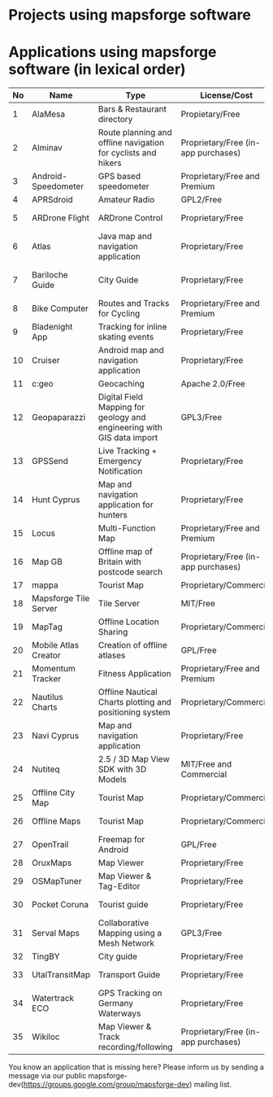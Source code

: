# Projects using mapsforge software

# Applications using mapsforge software (in lexical order)

|**No**|**Name**|**Type**|**License/Cost**|**Sources**|**URL**|
|------|--------|--------|----------------|-----------|-------|
| 1 | AlaMesa | Bars & Restaurant directory | Propietary/Free | Closed | http://www.alamesacuba.com/en/products/apps/ |
| 2 | Alminav | Route planning and offline navigation for cyclists and hikers | Proprietary/Free (in-app purchases) | Closed | http://wiki.openstreetmap.org/wiki/Alminav |
| 3 | Android-Speedometer | GPS based speedometer | Proprietary/Free and Premium | Closed | https://play.google.com/store/apps/details?id=de.meditgbr.android.tacho |
| 4 | APRSdroid | Amateur Radio | GPL2/Free | Open | http://aprsdroid.org/ |
| 5 | ARDrone Flight | ARDrone Control | Proprietary/Free | Closed | https://play.google.com/store/apps/details?id=meavydev.ARDrone |
| 6 | Atlas | Java map and navigation application | Proprietary/Free | Closed | http://wiki.openstreetmap.org/wiki/Atlas_(navigation_application) |
| 7 | Bariloche Guide | City Guide | Proprietary/Free | Closed | https://play.google.com/store/apps/details?id=com.animus.guideapp https://itunes.apple.com/us/app/guia-bariloche/id900219349 |
| 8 | Bike Computer | Routes and Tracks for Cycling | Proprietary/Free and Premium | Closed | https://play.google.com/store/apps/details?id=de.rooehler.bikecomputer |
| 9 | Bladenight App | Tracking for inline skating events | Proprietary/Free | Closed | https://play.google.com/store/apps/details?id=fr.ocroquette.bladenight |
| 10 | Cruiser | Android map and navigation application | Proprietary/Free | Closed | http://wiki.openstreetmap.org/wiki/Cruiser |
| 11 | c:geo | Geocaching | Apache 2.0/Free | Open | https://github.com/cgeo/ |
| 12 | Geopaparazzi| Digital Field Mapping for geology and engineering with GIS data import | GPL3/Free | Open | http://www.geopaparazzi.eu |
| 13 | GPSSend | Live Tracking + Emergency Notification | Proprietary/Free | Closed | https://play.google.com/store/apps/details?id=com.tinkerpete.gps |
| 14 | Hunt Cyprus | Map and navigation application for hunters | Proprietary/Free | Closed | https://play.google.com/store/apps/details?id=gr.talent.cyprusHunt |
| 15 | Locus | Multi-Function Map | Proprietary/Free and Premium | Closed | http://www.locusmap.eu/ |
| 16 | Map GB | Offline map of Britain with postcode search | Proprietary/Free (in-app purchases) | Closed | https://play.google.com/store/apps/details?id=com.mapgb |
| 17 | mappa | Tourist Map | Proprietary/Commercial | Closed | http://mynativeguide.com/ |
| 18 | Mapsforge Tile Server | Tile Server | MIT/Free | Open | https://github.com/develar/mapsforge-tile-server |
| 19 | MapTag | Offline Location Sharing | Proprietary/Commercial | Closed | http://www.rockethub.com/projects/9335-maptag |
| 20 | Mobile Atlas Creator | Creation of offline atlases | GPL/Free | Open | http://mobac.sourceforge.net/ |
| 21 | Momentum Tracker | Fitness Application | Proprietary/Free and Premium | Closed | https://play.google.com/store/apps/details?id=com.momentum_tracker.android |
| 22 | Nautilus Charts | Offline Nautical Charts plotting and positioning system | Proprietary/Commercial | Closed | https://play.google.com/store/apps/details?id=gr.talent.nautiluscharts |
| 23 | Navi Cyprus | Map and navigation application | Proprietary/Free | Closed | https://play.google.com/store/apps/details?id=gr.talent.cyprus.navi |
| 24 | Nutiteq | 2.5 / 3D Map View SDK with 3D Models | MIT/Free and Commercial | Open | https://github.com/nutiteq/hellomap3d |
| 25 | Offline City Map | Tourist Map | Proprietary/Commercial | Closed | http://topobyte.de/ |
| 26 | Offline Maps | Tourist Map | Proprietary/Commercial | Closed | https://play.google.com/store/apps/developer?id=applantation.com |
| 27 | OpenTrail | Freemap for Android | GPL/Free | Open | http://wiki.openstreetmap.org/wiki/OpenTrail |
| 28 | OruxMaps | Map Viewer | Proprietary/Free | Closed | http://www.oruxmaps.com/ |
| 29 | OSMapTuner | Map Viewer & Tag-Editor | Proprietary/Free | Closed | http://osmaptuner.salzburgresearch.at/ |
| 30 | Pocket Coruna | Tourist guide | Proprietary/Free | Closed | https://play.google.com/store/apps/details?id=com.dolphinziyo.corunaentubolsillo&hl=en |
| 31 | Serval Maps | Collaborative Mapping using a Mesh Network | GPL3/Free | Open | http://developer.servalproject.org/dokuwiki/doku.php?id=content:servalmaps:main_page |
| 32 | TingBY | City guide | Proprietary/Free | Closed | http://ting.by/ |
| 33 | UtalTransitMap | Transport Guide | Proprietary/Free | Closed | https://play.google.com/store/apps/details?id=com.mdmitry1973.utahtransitmap&hl=en |
| 34 | Watertrack ECO | GPS Tracking on Germany Waterways | Proprietary/Free | Closed | http://watertrack.de/ |
| 35 | Wikiloc | Map Viewer & Track recording/following | Proprietary/Free (in-app purchases) | Closed | http://www.wikiloc.com/outdoor-navigation-app |


You know an application that is missing here? Please inform us by sending a message via our public mapsforge-dev(https://groups.google.com/group/mapsforge-dev) mailing list.
